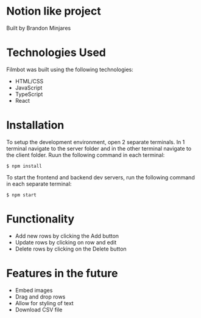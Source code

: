 # Notion like project
Built by Brandon Minjares

# Technologies Used
Filmbot was built using the following technologies:

* HTML/CSS
* JavaScript
* TypeScript
* React

# Installation
To setup the development environment, open 2 separate terminals. In 1 terminal navigate to the server folder and in the other terminal navigate to the client folder. Ruun the following command in each terminal:
      
    $ npm install

To start the frontend and backend dev servers, run the following command in each separate terminal:
    
    $ npm start

# Functionality
* Add new rows by clicking the Add button
* Update rows by clicking on row and edit
* Delete rows by clicking on the Delete button

# Features in the future
* Embed images
* Drag and drop rows
* Allow for styling of text
* Download CSV file
